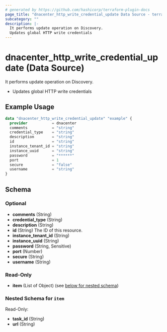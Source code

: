 ```yaml
---
# generated by https://github.com/hashicorp/terraform-plugin-docs
page_title: "dnacenter_http_write_credential_update Data Source - terraform-provider-dnacenter"
subcategory: ""
description: |-
  It performs update operation on Discovery.
  Updates global HTTP write credentials
---
```


# dnacenter_http_write_credential_update (Data Source)

It performs update operation on Discovery.

- Updates global HTTP write credentials

## Example Usage

```terraform
data "dnacenter_http_write_credential_update" "example" {
  provider           = dnacenter
  comments           = "string"
  credential_type    = "string"
  description        = "string"
  id                 = "string"
  instance_tenant_id = "string"
  instance_uuid      = "string"
  password           = "******"
  port               = 1
  secure             = "false"
  username           = "string"
}
```

<!-- schema generated by tfplugindocs -->
## Schema

### Optional

- **comments** (String)
- **credential_type** (String)
- **description** (String)
- **id** (String) The ID of this resource.
- **instance_tenant_id** (String)
- **instance_uuid** (String)
- **password** (String, Sensitive)
- **port** (Number)
- **secure** (String)
- **username** (String)

### Read-Only

- **item** (List of Object) (see [below for nested schema](#nestedatt--item))

<a id="nestedatt--item"></a>
### Nested Schema for `item`

Read-Only:

- **task_id** (String)
- **url** (String)


